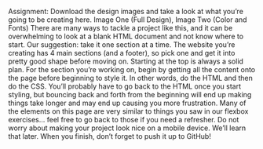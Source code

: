 Assignment:
Download the design images and take a look at what you’re going to be creating here. Image One (Full Design), Image Two (Color and Fonts)
There are many ways to tackle a project like this, and it can be overwhelming to look at a blank HTML document and not know where to start. Our suggestion: take it one section at a time. The website you’re creating has 4 main sections (and a footer), so pick one and get it into pretty good shape before moving on. Starting at the top is always a solid plan.
For the section you’re working on, begin by getting all the content onto the page before beginning to style it. In other words, do the HTML and then do the CSS. You’ll probably have to go back to the HTML once you start styling, but bouncing back and forth from the beginning will end up making things take longer and may end up causing you more frustration.
Many of the elements on this page are very similar to things you saw in our flexbox exercises… feel free to go back to those if you need a refresher.
Do not worry about making your project look nice on a mobile device. We’ll learn that later.
When you finish, don’t forget to push it up to GitHub!

